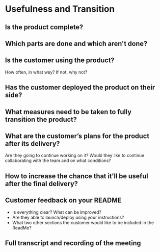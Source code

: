 # Usefulness and Transition

## Is the product complete?

## Which parts are done and which aren't done?

## Is the customer using the product?
How often, in what way? If not, why not?

## Has the customer deployed the product on their side?

## What measures need to be taken to fully transition the product?

## What are the customer’s plans for the product after its delivery?
Are they going to continue working on it? Would they like to continue  
collaborating with the team and on what conditions?

## How to increase the chance that it’ll be useful after the final delivery?

## Customer feedback on your README
- Is everything clear? What can be improved?  
- Are they able to launch/deploy using your instructions?  
- What two other sections the customer would like to be included in the ReadMe?

## Full transcript and recording of the meeting

